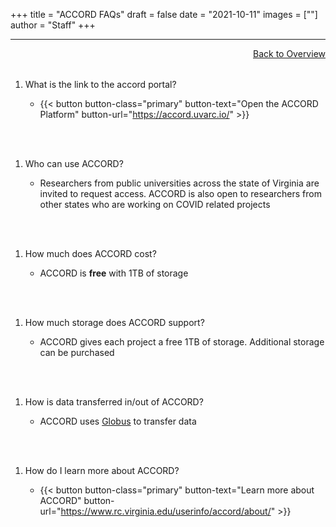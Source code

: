 +++
title = "ACCORD FAQs"
draft = false
date = "2021-10-11"
images = [""]
author = "Staff"
+++

***

<a href="../" style="float:right;width:100%;text-align:right;margin-bottom:2rem;" class="small">Back to Overview</a>

1.  What is the link to the accord portal?

	+ {{< button button-class="primary" button-text="Open the ACCORD Platform" button-url="https://accord.uvarc.io/" >}}
<br>
<br>

1.  Who can use ACCORD?

	+ Researchers from public universities across the state of Virginia are invited to request access. ACCORD is also open to researchers from other states who are working on COVID related projects
<br>
<br>

1.  How much does ACCORD cost?

	+ ACCORD is **free** with 1TB of storage
<br>
<br>

1.  How much storage does ACCORD support?

	+ ACCORD gives each project a free 1TB of storage. Additional storage can be purchased
<br>
<br>

1.  How is data transferred in/out of ACCORD?

	+ ACCORD uses [Globus](https://www.globus.org/) to transfer data
<br>
<br>

1. How do I learn more about ACCORD?

	+ {{< button button-class="primary" button-text="Learn more about ACCORD" button-url="https://www.rc.virginia.edu/userinfo/accord/about/" >}}
